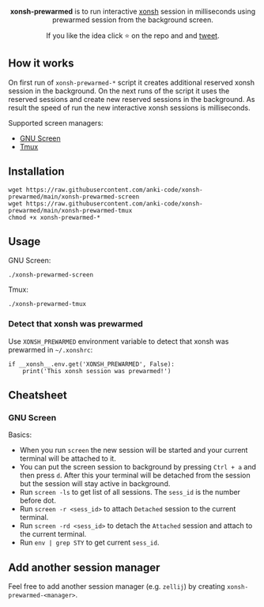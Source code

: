 <p align="center">
<b>xonsh-prewarmed</b> is to run interactive <a href="https://xon.sh">xonsh</a> session in milliseconds using prewarmed session from the background screen.
</p>

<p align="center">  
If you like the idea click ⭐ on the repo and and <a href="https://twitter.com/intent/tweet?text=Nice%20xontrib%20for%20the%20xonsh%20shell!&url=https://github.com/anki-code/xonsh-prewarmed" target="_blank">tweet</a>.
</p>

## How it works

On first run of `xonsh-prewarmed-*` script it creates additional reserved xonsh session in the background. On the next runs of the script it uses the reserved sessions and create new reserved sessions in the background. As result the speed of run the new interactive xonsh sessions is milliseconds.

Supported screen managers:
* [GNU Screen](https://www.gnu.org/software/screen/)
* [Tmux](https://github.com/tmux/tmux/wiki)

## Installation

```xsh
wget https://raw.githubusercontent.com/anki-code/xonsh-prewarmed/main/xonsh-prewarmed-screen
wget https://raw.githubusercontent.com/anki-code/xonsh-prewarmed/main/xonsh-prewarmed-tmux
chmod +x xonsh-prewarmed-*
```

## Usage

GNU Screen:
```xsh
./xonsh-prewarmed-screen
```
Tmux:
```xsh
./xonsh-prewarmed-tmux
```

### Detect that xonsh was prewarmed 

Use `XONSH_PREWARMED` environment variable to detect that xonsh was prewarmed in `~/.xonshrc`:

```xsh
if __xonsh__.env.get('XONSH_PREWARMED', False):
    print('This xonsh session was prewarmed!')
```

## Cheatsheet

### GNU Screen

Basics:

* When you run `screen` the new session will be started and your current terminal will be attached to it.
* You can put the screen session to background by pressing `Ctrl + a` and then press `d`. After this your terminal will be detached from the session but the session will stay active in background.
* Run `screen -ls` to get list of all sessions. The `sess_id` is the number before dot.
* Run `screen -r <sess_id>` to attach `Detached` session to the current terminal.
* Run `screen -rd <sess_id>` to detach the `Attached` session and attach to the current terminal.
* Run `env | grep STY` to get current `sess_id`.

## Add another session manager

Feel free to add another session manager (e.g. `zellij`) by creating `xonsh-prewarmed-<manager>`.
